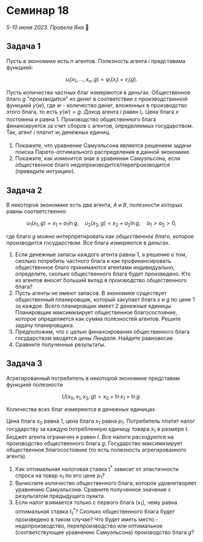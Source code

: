 # Семинар 18

*5-10 июня 2023. Провела Яна* 🐸

## Задача 1

Пусть в экономике есть $n$ агентов. Полезность агента $i$ представима функцией:

$$
u_i(x_1, \ldots, x_n, g)=\varphi_i (x_i) + v_i(g).
$$

Пусть количества частных благ измеряются в деньгах. Общественное благо $g$ "производится" из денег в соответствии с производственной функцией $y(w)$, где $w$ - количество денег, вложенных в производство этого блага, то есть $y(w)=g$. Доход агента $i$ равен $I_i$. Цена блага $x$ постоянна и равна 1. Производство общественного блага финансируется за счет сборов с агентов, определяемых государством. Так, агент $i$ платит $w_i$ денежных единиц.

1. Покажите, что уравнение Самуэльсона является решением задачи поиска Парето-оптимального распределения в данной экономике.
2. Покажите, как изменится знак в уравнении Самуэльсона, если общественное благо недопроизводится/перепроизводится (приведите интуицию).

## Задача 2

В некоторой экономике есть два агента, $A$ и $B$, полезности которых равны соответственно:

$$
u_1(x_1, g) = x_1 + a_1 \ln g, \quad u_2(x_2, g) = x_2 + a_2 \ln g, \quad a_1>a_2>0,
$$

где благо $g$ можно интерпретировать как *общественное благо*, которое производится государством. Все блага измеряются в деньгах.

1. Если денежные запасы каждого агента равны 1, а решение о том, сколько потребить частного блага и как профинансировать общественное благо принимаются агентами индивидуально, определите, сколько общественного блага будет произведено. Кто из агентов вносит больший вклад в производство общественного блага?
2. Пусть агенты не имеют запасов. В экономике существует общественный планировщик, который закупает блага $x$ и $g$ по цене 1 за каждое. Всего планировщик имеет 2 денежные единицы. Планировщик максимизирует общественное благосостояние, которое определяется как сумма полезностей агентов. Решите задачу планировщика.
3. Предположим, что с целью финансирования общественного блага государством вводятся *цены Линдаля*. Найдите равновесие.
4. Сравните полученные результаты.

## Задача 3

Агрегированный потребитель в некоторой экономике представим функцией полезности

$$
U(x_0, x_1, x_2, g)=x_0+\ln x_1+\ln g.
$$

Количества всех благ измеряются в денежных единицах.

Цена блага $x_0$ равна 1, цена блага $x_1$ равна $p_1$. Потребитель платит налог государству за каждую потребленную единицу товара $x_1$ в размере $t$. Бюджет агента ограничен и равен $I$. Все налоги расходуются на производство общественного блага $g$. Государство максимизирует общественное благосостояние (то есть полезность агрегированного агента).

1. Как оптимальная налоговая ставка $t^*$ зависит от эластичности спроса на товар $x_1$ по его цене $p_1$?
2. Вычислите количество общественного блага, которое удовлетворяет уравнению Самуэльсона. Сравните полученное значение с результатом предыдущего пункта.
3. Если налог взимается только с первого блага ($x_1$), чему равна оптимальная ставка $t_1^*$? Сколько общественного блага будет произведено в таком случае? Что будет иметь место - недопроизводство, перепроизводство или оптимальное (соответствующее уравнению Самуэльсона) производство блага $g$?